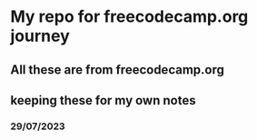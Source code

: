 # My repo for freecodecamp.org journey

## All these are from freecodecamp.org
## keeping these for my own notes
### 29/07/2023
